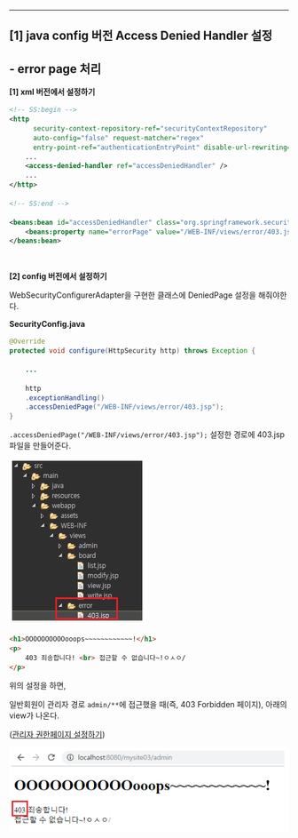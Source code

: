 ---

## [1] java config 버전 Access Denied Handler 설정

## - error page 처리

**[1] xml 버전에서 설정하기**

```xml
<!-- SS:begin -->	
<http 
      security-context-repository-ref="securityContextRepository" 
      auto-config="false" request-matcher="regex" 
      entry-point-ref="authenticationEntryPoint" disable-url-rewriting="true">
	...
    <access-denied-handler ref="accessDeniedHandler" />		
  	...
</http>

<!-- SS:end -->

<beans:bean id="accessDeniedHandler" class="org.springframework.security.web.access.AccessDeniedHandlerImpl">
    <beans:property name="errorPage" value="/WEB-INF/views/error/403.jsp" />
</beans:bean>
```

<br>

**[2] config 버전에서 설정하기**

WebSecurityConfigurerAdapter을 구현한 클래스에  DeniedPage 설정을 해줘야한다.

**SecurityConfig.java**

```java
@Override 
protected void configure(HttpSecurity http) throws Exception {
    
    ...
        
    http
    .exceptionHandling()
    .accessDeniedPage("/WEB-INF/views/error/403.jsp");
}
```

`.accessDeniedPage("/WEB-INF/views/error/403.jsp");` 설정한 경로에 403.jsp 파일을 만들어준다.

![1563439628789](assets/1563439628789.png)

```html
<h1>OOOOOOOOOOooops~~~~~~~~~~~~!</h1>
<p>
    403 죄송합니다! <br> 접근할 수 없습니다~!ㅇㅅㅇ/
</p>
```

위의 설정을 하면, 

일반회원이 관리자 경로 `admin/**`에 접근했을 때(즉, 403 Forbidden 페이지), 아래의 view가 나온다.

([관리자 권한페이지 설정하기](https://jungeunlee95.github.io/java/2019/07/18/3-SpringSecurity-Authorization(%EA%B6%8C%ED%95%9C)-%EC%84%A4%EC%A0%95(ROLE),-TagLib-authorize-%EC%B6%94%EA%B0%80/))

![1563439690148](assets/1563439690148.png)



<br>

<br>

<br>




